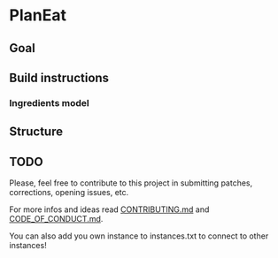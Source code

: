 # PlanEat

## Goal

## Build instructions

### Ingredients model

## Structure

## TODO

Please, feel free to contribute to this project in submitting patches, corrections, opening issues, etc.

For more infos and ideas read [CONTRIBUTING.md](/CONTRIBUTING.md) and [CODE_OF_CONDUCT.md](/CODE_OF_CONDUCT.md).

You can also add you own instance to instances.txt to connect to other instances!